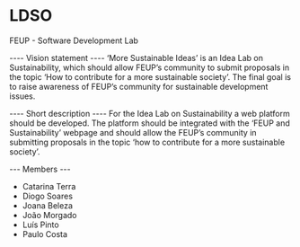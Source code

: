 # LDSO
FEUP - Software Development Lab

---- Vision statement ----
‘More Sustainable Ideas’ is an Idea Lab on Sustainability, which should allow FEUP’s community to submit proposals in the topic ‘How to contribute for a more sustainable society’. The final goal is to raise awareness of FEUP’s community for sustainable development issues.

---- Short description ----
For the Idea Lab on Sustainability a web platform should be developed. The platform should be integrated with the ‘FEUP and Sustainability’ webpage and should allow the FEUP’s community in submitting proposals in the topic ‘how to contribute for a more sustainable society’.

--- Members ---
- Catarina Terra
- Diogo Soares
- Joana Beleza
- João Morgado
- Luís Pinto
- Paulo Costa

